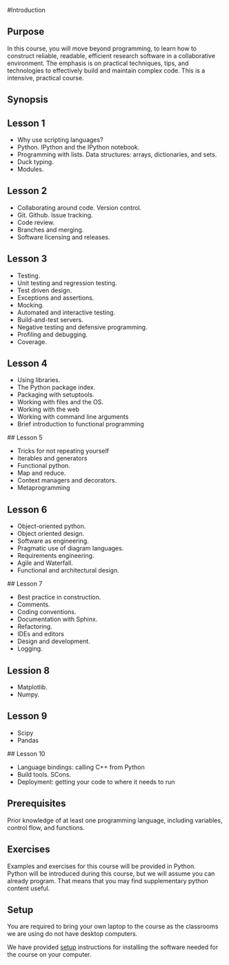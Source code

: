 #Introduction

## Purpose

In this course, you will move beyond programming, to learn how to construct reliable, readable,
efficient research software in a collaborative environment. The emphasis is on practical techniques,
tips, and technologies to effectively build and maintain complex code.
This is a intensive, practical course.

Synopsis
--------

## Lesson 1

* Why use scripting languages? 
* Python. IPython and the IPython notebook.
* Programming with lists. Data structures: arrays, dictionaries, and sets. 
* Duck typing.
* Modules.

## Lesson 2

* Collaborating around code. Version control.
* Git. Github. Issue tracking.
* Code review.
* Branches and merging.
* Software licensing and releases.

## Lesson 3

* Testing.
* Unit testing and regression testing.
* Test driven design.
* Exceptions and assertions.
* Mocking.
* Automated and interactive testing.
* Build-and-test servers.
* Negative testing and defensive programming.
* Profiling and debugging.
* Coverage.

## Lesson 4

* Using libraries.
* The Python package index.
* Packaging with setuptools.
* Working with files and the OS.
* Working with the web
* Working with command line arguments
* Brief introduction to functional programming

## Lesson 5

* Tricks for not repeating yourself
* Iterables and generators
* Functional python.
* Map and reduce.
* Context managers and decorators.
* Metaprogramming

## Lesson 6

* Object-oriented python.
* Object oriented design.
* Software as engineering.
* Pragmatic use of diagram languages.
* Requirements engineering.
* Agile and Waterfall.
* Functional and architectural design.

## Lesson 7

* Best practice in construction.
* Comments.
* Coding conventions.
* Documentation with Sphinx.
* Refactoring.
* IDEs and editors
* Design and development.
* Logging.

## Lession 8

* Matplotlib.
* Numpy.

## Lesson 9

* Scipy
* Pandas

## Lesson 10

* Language bindings: calling C++ from Python
* Build tools. SCons.
* Deployment: getting your code to where it needs to run

Prerequisites
-------------

Prior knowledge of at least one programming language, including variables, control flow, and functions.

Exercises
---------

Examples and exercises for this course will be provided in Python.  
Python will be introduced during this course, but we will assume you can already
program. That means that you may find supplementary python content useful.

Setup
-----

You are required to bring your own laptop to the course as the classrooms we are
 using do not have desktop computers.

We have provided [setup](installation) instructions for installing the software needed for the course on
your computer.
